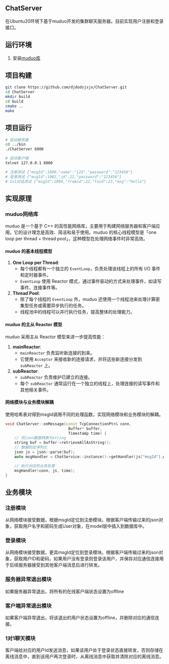 ## ChatServer
在Ubuntu20环境下基于muduo开发的集群聊天服务器。目前实现用户注册和登录接口。

## 运行环境
1. 安装[muduo库](https://github.com/chenshuo/muduo)

## 项目构建
```bash
git clone https://github.com/djdodsjsjx/ChatServer.git
cd ChatServer
mkdir build
cd build
cmake ..
make
```

## 项目运行
```bash
# 启动服务器
cd ../bin
./ChatServer 6000

# 启动客户端
telnet 127.0.0.1 6000

# 注册测试 {"msgId":1000,"name":"123","password":"123456"}
# 登录测试 {"msgId":1002,"id":22,"password":"123456"}
# 1v1对话测试 {"msgId":1004,"fromid":22,"toid":23,"msg":"hello"}
```

## 实现原理
### muduo网络库
muduo 是一个基于 C++ 的高性能网络库，主要用于构建网络服务器和客户端应用。它的设计理念是高效、简洁和易于使用。muduo 的核心线程模型是「one loop per thread + thread pool」，这种模型在处理网络事件时非常高效。

#### muduo 的基本线程模型
1. **One Loop per Thread**:
   - 每个线程都有一个独立的 `EventLoop`，负责处理该线程上的所有 I/O 事件和定时器事件。
   - `EventLoop` 使用 Reactor 模式，通过事件驱动的方式来处理事件，如读写事件、连接事件等。
2. **Thread Pool**:
   - 除了每个线程的 `EventLoop` 外，muduo 还使用一个线程池来处理计算密集型任务或需要异步执行的任务。
   - 线程池中的线程可以并行执行任务，提高整体的处理能力。

#### muduo 的主从 Reactor 模型
muduo 采用主从 Reactor 模型来进一步提高性能：
1. **mainReactor**:
   - `mainReactor` 负责监听新连接的到来。
   - 它使用 `Acceptor` 来接收新的连接请求，并将这些新连接分发到 `subReactor` 上。
2. **subReactor**:
   - `subReactor` 负责维护已建立的连接。
   - 每个 `subReactor` 通常运行在一个独立的线程上，处理连接的读写事件和其他相关事件。

#### 网络模块与业务模块解耦
使用哈希表对得到msgId调用不同的处理函数，实现网络模块和业务模块的解耦。
```cpp
void ChatServer::onMessage(const TcpConnectionPtr& conn, 
                            Buffer* buffer,
                            Timestamp time) {
    // 将json数据转换为string
    string buf = buffer->retrieveAllAsString();
    // 数据的反序列化
    json js = json::parse(buf);
    auto msgHandler = ChatService::instance()->getHandler(js["msgId"].get<int>());

    // 执行对应的业务处理
    msgHandler(conn, js, time);
}
```
## 业务模块
### 注册模块
从网络模块接受数据，根据msgId定位到注册模块。根据客户端传输过来的json对象，获取用户名字和密码生成User对象，在model层中插入到数据库中。
### 登录模块
从网络模块接受数据，更具msgId定位到登录模块。根据客户端传输过来的json对象，获取用户ID和密码，如果用户没有登录则登录该用户，并保存对应通信连接用于后续服务器接受到其他客户端消息后进行转发。
### 服务器异常退出模块
如果服务器异常退出，将所有的在线客户端状态设置为offline
### 客户端异常退出模块
如果客户端异常退出，将该退出的用户状态设置为offline，并删除对应的通信连接。

### 1对1聊天模块
客户端给对应的用户Id发送消息，如果该用户处于登录状态直接转发，否则存储在离线消息中，直到该用户再次登录时，从离线消息中获取并清除对应的离线消息。